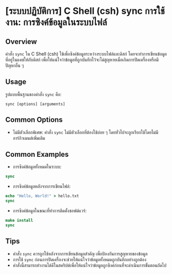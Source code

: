 # [ระบบปฏิบัติการ] C Shell (csh) sync การใช้งาน: การซิงค์ข้อมูลในระบบไฟล์

## Overview
คำสั่ง `sync` ใน C Shell (csh) ใช้เพื่อซิงค์ข้อมูลระหว่างระบบไฟล์และดิสก์ โดยจะทำการเขียนข้อมูลที่อยู่ในแคชให้กับดิสก์ เพื่อให้แน่ใจว่าข้อมูลที่ถูกบันทึกไว้จะไม่สูญหายเมื่อเกิดการปิดเครื่องหรือมีปัญหาอื่น ๆ

## Usage
รูปแบบพื้นฐานของคำสั่ง `sync` คือ:
```
sync [options] [arguments]
```

## Common Options
- ไม่มีตัวเลือกพิเศษ: คำสั่ง `sync` ไม่มีตัวเลือกที่ต้องใช้บ่อย ๆ โดยทั่วไปจะถูกเรียกใช้โดยไม่มีอาร์กิวเมนต์เพิ่มเติม

## Common Examples
- การซิงค์ข้อมูลทั้งหมดในระบบ:
```csh
sync
```

- การซิงค์ข้อมูลหลังจากการเขียนไฟล์:
```csh
echo "Hello, World!" > hello.txt
sync
```

- การซิงค์ข้อมูลในขณะที่ทำการติดตั้งซอฟต์แวร์:
```csh
make install
sync
```

## Tips
- คำสั่ง `sync` ควรถูกใช้หลังจากการเขียนข้อมูลสำคัญ เพื่อป้องกันการสูญหายของข้อมูล
- การใช้ `sync` ก่อนการปิดเครื่องจะช่วยให้แน่ใจว่าข้อมูลทั้งหมดถูกบันทึกอย่างถูกต้อง
- คำสั่งนี้สามารถทำงานได้ดีในสคริปต์เพื่อให้แน่ใจว่าข้อมูลถูกซิงค์ก่อนที่จะดำเนินการขั้นตอนถัดไป